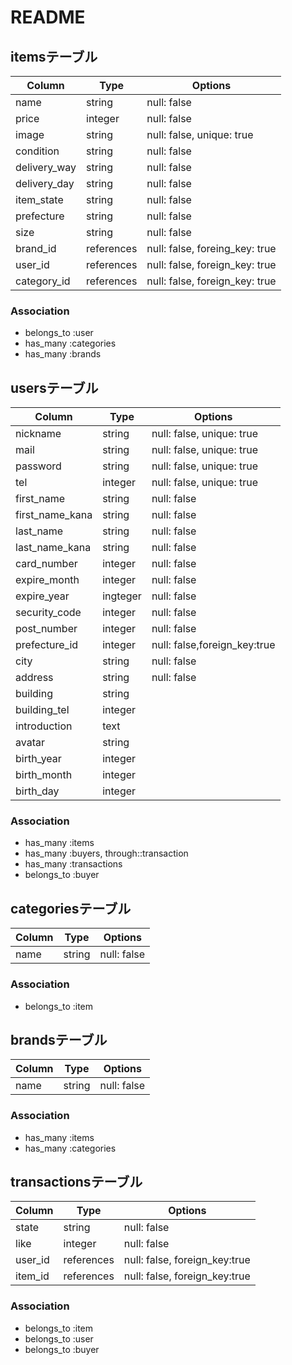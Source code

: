 # README

## itemsテーブル

|Column|Type|Options|
|------|----|-------|
|name|string|null: false|
|price|integer|null: false|
|image|string|null: false, unique: true|
|condition|string|null: false|
|delivery_way|string|null: false|
|delivery_day|string|null: false|
|item_state|string|null: false|
|prefecture|string|null: false|
|size|string|null: false|
|brand_id|references|null: false, foreing_key: true|
|user_id|references|null: false, foreign_key: true|
|category_id|references|null: false, foreign_key: true|

### Association
- belongs_to :user
- has_many :categories
- has_many :brands


## usersテーブル

|Column|Type|Options|
|------|----|-------|
|nickname|string|null: false, unique: true|
|mail|string|null: false, unique: true|
|password|string|null: false, unique: true|
|tel|integer|null: false, unique: true|
|first_name|string|null: false|
|first_name_kana|string|null: false|
|last_name|string|null: false|
|last_name_kana|string|null: false|
|card_number|integer|null: false|
|expire_month|integer|null: false|
|expire_year|ingteger|null: false|
|security_code|integer|null: false|
|post_number|integer|null: false|
|prefecture_id|integer|null: false,foreign_key:true|
|city|string|null: false|
|address|string|null: false|
|building|string||
|building_tel|integer||
|introduction|text||
|avatar|string||
|birth_year|integer||
|birth_month|integer||
|birth_day|integer||


### Association
- has_many :items
- has_many :buyers, through::transaction
- has_many :transactions
- belongs_to :buyer

## categoriesテーブル

|Column|Type|Options|
|------|----|-------|
|name|string|null: false|

### Association
- belongs_to :item

## brandsテーブル

|Column|Type|Options|
|------|----|-------|
|name|string|null: false|

### Association
- has_many :items
- has_many :categories

## transactionsテーブル

|Column|Type|Options|
|------|----|-------|
|state|string|null: false|
|like|integer|null: false|
|user_id|references|null: false, foreign_key:true|
|item_id|references|null: false, foreign_key:true|


### Association
- belongs_to :item
- belongs_to :user
- belongs_to :buyer
